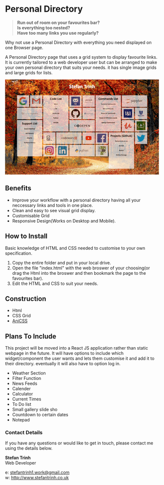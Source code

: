# Personal Directory

> __**Run out of room on your favourites bar?**__  
> __**Is everything too nested?**__    
> __**Have too many links you use regularly?**__  

Why not use a Personal Directory with everything you need displayed on one Browser page.

A Personal Directory page that uses a grid system to display favourite links. It is currently tailored to a web developer user but can be arranged to make your own personal directory that suits your needs. it has single image grids and large grids for lists.

![PersonalDirectoryScreenShot](images/personal-directory-screenshot.png "Personal Directory Screenshot")

## Benefits

- Improve your workflow with a personal directory having all your neccessary links and tools in one place.
- Clean and easy to see visual grid display.
- Customisable Grid
- Responsive Design(Works on Desktop and Mobile).

## How to Install

Basic knowledge of HTML and CSS needed to customise to your own specification.

1. Copy the entire folder and put in your local drive.
2. Open the file "index.html" with the web broswer of your choosing(or drag the Html into the broswer and then bookmark the page to the favourites bar).
3. Edit the HTML and CSS to suit your needs.

## Construction

- Html
- CSS Grid
- [AniCSS](https://github.com/stefantrinh1/AniCSS)

## Plans To Include

This project will be moved into a React JS application rather than static webpage in the future.
It will have options to include which widget/component the user wants and lets them customise it and add it to their directory.
eventually it will also have to option log in.

- Weather Section
- Filter Function
- News Feeds
- Calender
- Calculator
- Current Times
- To Do list
- Small gallery slide sho
- Countdown to certain dates
- Notepad

### Contact Details

If you have any questions or would like to get in touch, please contact me using the details below.

__**Stefan Trinh**__  
Web Developer  

e: stefantrinh1.work@gmail.com  
w: http://www.stefantrinh.co.uk  
